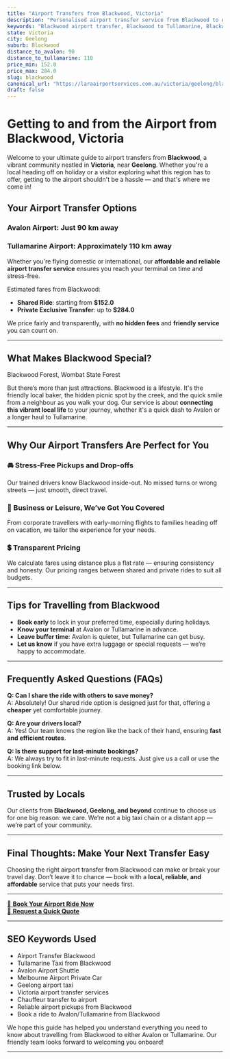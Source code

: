 ```yaml
---
title: "Airport Transfers from Blackwood, Victoria"
description: "Personalised airport transfer service from Blackwood to Avalon and Tullamarine airports. Enjoy a smooth, affordable ride with us!"
keywords: "Blackwood airport transfer, Blackwood to Tullamarine, Blackwood to Avalon, airport taxi Blackwood, private airport transfer Blackwood, shared ride Blackwood, Blackwood transfers, airport shuttle Blackwood, book Blackwood airport taxi, affordable Blackwood airport transfer, Blackwood airport transfer service, airport transfer Geelong, airport transfer Melbourne, Melbourne airport taxi, airport transfers Victoria, Tullamarine airport shuttle, Avalon airport transfers, Melbourne private transfer, airport transport services Melbourne"
state: Victoria
city: Geelong
suburb: Blackwood
distance_to_avalon: 90
distance_to_tullamarine: 110
price_min: 152.0
price_max: 284.0
slug: blackwood
canonical_url: "https://laraairportservices.com.au/victoria/geelong/blackwood/"
draft: false
---
```


# Getting to and from the Airport from Blackwood, Victoria

Welcome to your ultimate guide to airport transfers from **Blackwood**, a vibrant community nestled in **Victoria**, near **Geelong**. Whether you're a local heading off on holiday or a visitor exploring what this region has to offer, getting to the airport shouldn't be a hassle — and that's where we come in!

## Your Airport Transfer Options

### Avalon Airport: Just 90 km away  
### Tullamarine Airport: Approximately 110 km away

Whether you're flying domestic or international, our **affordable and reliable airport transfer service** ensures you reach your terminal on time and stress-free.

Estimated fares from Blackwood:
- **Shared Ride**: starting from **$152.0**
- **Private Exclusive Transfer**: up to **$284.0**

We price fairly and transparently, with **no hidden fees** and **friendly service** you can count on.

---

## What Makes Blackwood Special?

Blackwood Forest, Wombat State Forest

But there’s more than just attractions. Blackwood is a lifestyle. It's the friendly local baker, the hidden picnic spot by the creek, and the quick smile from a neighbour as you walk your dog. Our service is about **connecting this vibrant local life** to your journey, whether it's a quick dash to Avalon or a longer haul to Tullamarine.

---

## Why Our Airport Transfers Are Perfect for You

### 🚘 Stress-Free Pickups and Drop-offs
Our trained drivers know Blackwood inside-out. No missed turns or wrong streets — just smooth, direct travel.

### 💼 Business or Leisure, We’ve Got You Covered
From corporate travellers with early-morning flights to families heading off on vacation, we tailor the experience for your needs.

### 💲 Transparent Pricing
We calculate fares using distance plus a flat rate — ensuring consistency and honesty. Our pricing ranges between shared and private rides to suit all budgets.

---

## Tips for Travelling from Blackwood

- **Book early** to lock in your preferred time, especially during holidays.
- **Know your terminal** at Avalon or Tullamarine in advance.
- **Leave buffer time**: Avalon is quieter, but Tullamarine can get busy.
- **Let us know** if you have extra luggage or special requests — we’re happy to accommodate.

---

## Frequently Asked Questions (FAQs)

**Q: Can I share the ride with others to save money?**  
A: Absolutely! Our shared ride option is designed just for that, offering a **cheaper** yet comfortable journey.

**Q: Are your drivers local?**  
A: Yes! Our team knows the region like the back of their hand, ensuring **fast and efficient routes**.

**Q: Is there support for last-minute bookings?**  
A: We always try to fit in last-minute requests. Just give us a call or use the booking link below.

---

## Trusted by Locals

Our clients from **Blackwood, Geelong, and beyond** continue to choose us for one big reason: we care. We’re not a big taxi chain or a distant app — we’re part of your community.

---

## Final Thoughts: Make Your Next Transfer Easy

Choosing the right airport transfer from Blackwood can make or break your travel day. Don’t leave it to chance — book with a **local, reliable, and affordable** service that puts your needs first.

---

[📅 **Book Your Airport Ride Now**](https://laraairportservices.square.site/s/appointments)  
[📧 **Request a Quick Quote**](https://laraairportservices.square.site/contact-us)

---

## SEO Keywords Used
- Airport Transfer Blackwood
- Tullamarine Taxi from Blackwood
- Avalon Airport Shuttle
- Melbourne Airport Private Car
- Geelong airport taxi
- Victoria airport transfer services
- Chauffeur transfer to airport
- Reliable airport pickups from Blackwood
- Book a ride to Avalon/Tullamarine from Blackwood

We hope this guide has helped you understand everything you need to know about travelling from Blackwood to either Avalon or Tullamarine. Our friendly team looks forward to welcoming you onboard!

---
